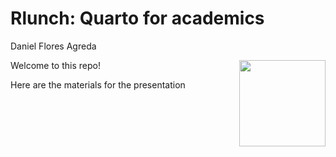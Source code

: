# Rlunch: Quarto for academics
Daniel Flores Agreda

<a href="https://www.epfl.ch/education/continuing-education/"><img src="https://raw.githubusercontent.com/epfl-exts/exts-quarto-revealjs/main/logos/Extension-school-logo-2023-positif.png" align="right" height="138" /></a>

Welcome to this repo!

Here are the materials for the presentation
